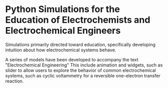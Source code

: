 # Python Simulations for the Education of Electrochemists and Electrochemical Engineers
Simulations primarily directed toward education, specifically developing intuition about how electrochemical systems behave.

A series of models have been developed to accompany the text "Electrochemical Engineering"  This include animation and widgets, such as slider to allow users to explore
the behavior of common electrochemical systems, such as cyclic voltammetry for a reversible one-electron transfer reaction.
